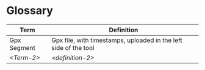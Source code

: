 # Glossary

| Term        | Definition                                                       |
|-------------|------------------------------------------------------------------|
| Gpx Segment | Gpx file, with timestamps, uploaded in the left side of the tool |
| *\<Term-2>* | *\<definition-2>*                                                |
